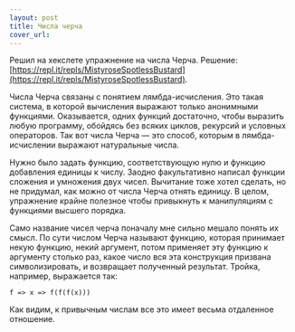 ```yaml
---
layout: post
title: Числа черча
cover_url: 
---
```


Решил на хекслете упражнение на числа Черча. Решение: [https://repl.it/repls/MistyroseSpotlessBustard](https://repl.it/repls/MistyroseSpotlessBustard).

Числа Черча связаны с понятием лямбда-исчисления. Это такая система, в которой вычисления выражают только анонимными функциями. Оказывается, одних функций достаточно, чтобы выразить любую программу, обойдясь без всяких циклов, рекурсий и условных операторов. Так вот числа Черча — это способ, которым в лямбда-исчислении выражают натуральные числа.

Нужно было задать функцию, соответствующую нулю и функцию добавления единицы к числу. Заодно факультативно написал функции сложения и умножения двух чисел. Вычитание тоже хотел сделать, но не придумал, как можно от числа Черча отнять единицу. В целом, упражнение крайне полезное чтобы привыкнуть к манипуляциям с функциями высшего порядка.

Само название чисел черча поначалу мне сильно мешало понять их смысл. По сути числом Черча называют функцию, которая принимает некую функцию, некий аргумент, потом применяет эту функцию к аргументу столько раз, какое число вся эта конструкция призвана символизировать, и возвращает полученный результат. Тройка, например, выражается так:
```
f => x => f(f(f(x)))
```
Как видим, к привычным числам все это имеет весьма отдаленное отношение.